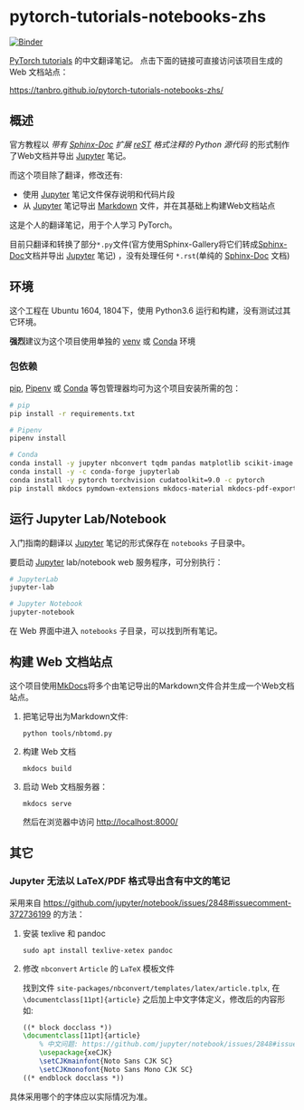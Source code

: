 # pytorch-tutorials-notebooks-zhs

[![Binder](https://mybinder.org/badge_logo.svg)](https://mybinder.org/v2/gh/tanbro/pytorch-tutorials-notebooks-zhs/master)

[PyTorch tutorials](https://github.com/pytorch/tutorials/) 的中文翻译笔记。
点击下面的链接可直接访问该项目生成的 Web 文档站点：

<https://tanbro.github.io/pytorch-tutorials-notebooks-zhs/>

## 概述

官方教程以 *带有 [Sphinx-Doc][] 扩展 [reST][] 格式注释的 Python 源代码* 的形式制作了Web文档并导出 [Jupyter][] 笔记。

而这个项目除了翻译，修改还有:

- 使用 [Jupyter][] 笔记文件保存说明和代码片段
- 从 [Jupyter][] 笔记导出 [Markdown][] 文件，并在其基础上构建Web文档站点

这是个人的翻译笔记，用于个人学习 PyTorch。

目前只翻译和转换了部分`*.py`文件(官方使用Sphinx-Gallery将它们转成[Sphinx-Doc][]文档并导出 [Jupyter][] 笔记) ，没有处理任何 `*.rst`(单纯的 [Sphinx-Doc][] 文档)

## 环境

这个工程在 Ubuntu 1604, 1804下，使用 Python3.6 运行和构建，没有测试过其它环境。

**强烈**建议为这个项目使用单独的 [venv][] 或 [Conda][] 环境

### 包依赖

[pip][], [Pipenv] 或 [Conda][] 等包管理器均可为这个项目安装所需的包：

```bash tab="pip"
# pip
pip install -r requirements.txt
```

```bash tab="Pipenv"
# Pipenv
pipenv install
```

```bash tab="Conda"
# Conda
conda install -y jupyter nbconvert tqdm pandas matplotlib scikit-image pillow=4.1.1 pygments
conda install -y -c conda-forge jupyterlab
conda install -y pytorch torchvision cudatoolkit=9.0 -c pytorch
pip install mkdocs pymdown-extensions mkdocs-material mkdocs-pdf-export-plugin
```

## 运行 Jupyter Lab/Notebook

入门指南的翻译以 [Jupyter][] 笔记的形式保存在 `notebooks` 子目录中。

要启动 [Jupyter][] lab/notebook web 服务程序，可分别执行：

```bash tab="JupyterLab"
# JupyterLab
jupyter-lab
```

```bash tab="Jupyter Notebook"
# Jupyter Notebook
jupyter-notebook
```

在 Web 界面中进入 `notebooks` 子目录，可以找到所有笔记。

## 构建 Web 文档站点

这个项目使用[MkDocs][]将多个由笔记导出的Markdown文件合并生成一个Web文档站点。

1. 把笔记导出为Markdown文件:

   ```console
   python tools/nbtomd.py
   ```

2. 构建 Web 文档

   ```console
   mkdocs build
   ```

3. 启动 Web 文档服务器：

   ```console
   mkdocs serve
   ```

   然后在浏览器中访问 <http://localhost:8000/>

## 其它

### Jupyter 无法以 LaTeX/PDF 格式导出含有中文的笔记

采用来自 <https://github.com/jupyter/notebook/issues/2848#issuecomment-372736199> 的方法：

1. 安装 texlive 和 pandoc

   ```console
   sudo apt install texlive-xetex pandoc
   ```

2. 修改 `nbconvert` `Article` 的 `LaTeX` 模板文件

   找到文件 `site-packages/nbconvert/templates/latex/article.tplx`,
   在 `\documentclass[11pt]{article}` 之后加上中文字体定义，修改后的内容形如:

   ```latex
   ((* block docclass *))
   \documentclass[11pt]{article}
       % 中文问题: https://github.com/jupyter/notebook/issues/2848#issuecomment-372736199
       \usepackage{xeCJK}
       \setCJKmainfont{Noto Sans CJK SC}
       \setCJKmonofont{Noto Sans Mono CJK SC}
   ((* endblock docclass *))
   ```

具体采用哪个的字体应以实际情况为准。

[Jupyter]: https://jupyter.org/
[Conda]: https://packaging.python.org/key_projects/#conda
[pip]: https://packaging.python.org/key_projects/#pip
[Pipenv]: https://packaging.python.org/key_projects/#pipenv
[venv]: https://packaging.python.org/key_projects/#venv
[Sphinx-Doc]: http://www.sphinx-doc.org/
[reST]: http://www.sphinx-doc.org/en/master/usage/restructuredtext/ "reStructuredText (reST)"
[Sphinx-Gallery]: https://sphinx-gallery.github.io/
[MkDocs]: https://www.mkdocs.org
[Markdown]: https://www.markdownguide.org/
